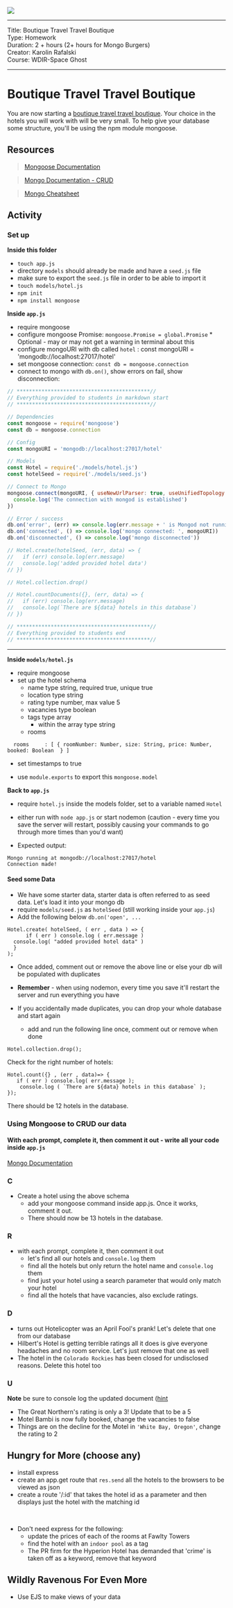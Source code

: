 ![](https://git.generalassemb.ly/Web-Development-Immersive-Remote/WDIR-Outrun/blob/master/ga_cog.png)

---
Title: Boutique Travel Travel Boutique<br>
Type: Homework<br>
Duration: 2 + hours (2+ hours for Mongo Burgers) <br>
Creator: Karolin Rafalski <br>
Course: WDIR-Space Ghost<br>

---

# Boutique Travel Travel Boutique

You are now starting a [boutique travel travel boutique](http://pushing-daisies.wikia.com/wiki/Boutique_Travel_Travel_Boutique). Your choice in the hotels you will work with will be very small. To help give your database some structure, you'll be using the npm module mongoose.

## Resources
> [Mongoose Documentation](http://mongoosejs.com/docs/guide.html)

> [Mongo Documentation - CRUD](https://docs.mongodb.com/manual/crud/)

> [Mongo Cheatsheet](../Mongo_Cheatsheet.md)


## Activity

### Set up

**Inside this folder**
- `touch app.js`
- directory `models` should already be made and have a `seed.js` file
- make sure to export the `seed.js` file in order to be able to import it
- `touch models/hotel.js`
- `npm init`
- `npm install mongoose`

**Inside `app.js`**
- require mongoose
- configure mongoose Promise: `mongoose.Promise = global.Promise` * Optional - may or may not get a warning in terminal about this
- configure mongoURI with db called `hotel` : const mongoURI  = 'mongodb://localhost:27017/hotel'
- set mongoose connection: `const db = mongoose.connection`
- connect to mongo with `db.on()`, show errors on fail, show disconnection:

```js
// *******************************************//
// Everything provided to students in markdown start
// *******************************************//

// Dependencies
const mongoose = require('mongoose')
const db = mongoose.connection

// Config
const mongoURI = 'mongodb://localhost:27017/hotel'

// Models
const Hotel = require('./models/hotel.js')
const hotelSeed = require('./models/seed.js')

// Connect to Mongo
mongoose.connect(mongoURI, { useNewUrlParser: true, useUnifiedTopology: true, useFindAndModify: false }, () => {
  console.log('The connection with mongod is established')
})

// Error / success
db.on('error', (err) => console.log(err.message + ' is Mongod not running?'))
db.on('connected', () => console.log('mongo connected: ', mongoURI))
db.on('disconnected', () => console.log('mongo disconnected'))

// Hotel.create(hotelSeed, (err, data) => {
//   if (err) console.log(err.message)
//   console.log('added provided hotel data')
// })

// Hotel.collection.drop()

// Hotel.countDocuments({}, (err, data) => {
//   if (err) console.log(err.message)
//   console.log(`There are ${data} hotels in this database`)
// })

// *******************************************//
// Everything provided to students end
// *******************************************//
```

<hr>

**Inside `models/hotel.js`**

- require mongoose
- set up the hotel schema
  - name type string, required true, unique true
  - location type string
  - rating type number, max value 5
  - vacancies type boolean
  - tags type array
    - within the array  type string
  - rooms

```
  rooms     : [ { roomNumber: Number, size: String, price: Number, booked: Boolean  } ]
```
 - set timestamps to true

- use `module.exports` to export this `mongoose.model`

**Back to `app.js`**
- require `hotel.js` inside the models folder, set to a variable named `Hotel`

- either run with `node app.js` or start nodemon (caution - every time you save the server will restart, possibly causing your commands to go through more times than you'd want)
 - Expected output:

 ```
Mongo running at mongodb://localhost:27017/hotel
Connection made!
```

#### Seed some Data

- We have some starter data, starter data is often referred to as seed data. Let's load it into your mongo db
- require `models/seed.js` as `hotelSeed` (still working inside your `app.js`)
- Add the following below `db.on('open', ...`

```
Hotel.create( hotelSeed, ( err , data ) => {
      if ( err ) console.log ( err.message )
  console.log( "added provided hotel data" )
  }
);
```

- Once added, comment out or remove the above line or else your db will be populated with duplicates
- **Remember** - when using nodemon, every time you save it'll restart the server and run everything you have

- If you accidentally made duplicates, you can drop your whole database and start again
  - add and run the following line once, comment out or remove when done
```
Hotel.collection.drop();
```

Check for the right number of hotels:

```
Hotel.count({} , (err , data)=> {
   if ( err ) console.log( err.message );
    console.log ( `There are ${data} hotels in this database` );
});
```

There should be 12 hotels in the database.

### Using Mongoose to CRUD our data

#### With each prompt, complete it, then comment it out - write all your code inside `app.js`
[Mongo Documentation](https://docs.mongodb.com/manual/crud/)

### C

- Create a hotel using the above schema
  - add your mongoose command inside app.js. Once it works, comment it out.
  - There should now be 13 hotels in the database.

### R
- with each prompt, complete it, then comment it out
  - let's find all our hotels and `console.log` them
  - find all the hotels but only return the hotel name and `console.log` them
  - find just your hotel using a search parameter that would only match your hotel
  - find all the hotels that have vacancies, also exclude ratings.

### D
- turns out Hotelicopter was an April Fool's prank! Let's delete that one from our database
- Hilbert's Hotel is getting terrible ratings all it does is give everyone headaches and no room service. Let's just remove that one as well
- The hotel in the `Colorado Rockies` has been closed for undisclosed reasons. Delete this hotel too

### U

 **Note** be sure to console log the updated document ([hint](https://davidburgos.blog/return-updated-document-mongoose/)

- The Great Northern's rating is only a 3! Update that to be a 5
- Motel Bambi is now fully booked, change the vacancies to false
- Things are on the decline for the Motel in `'White Bay, Oregon'`, change the rating to 2

## Hungry for More (choose any)
- install express
- create an app.get route that `res.send` all the hotels to the browsers to be viewed as json
- create a route '/:id' that takes the hotel id as a parameter and then displays just the hotel with the matching id
<br>

- Don't need express for the following:
  - update the prices of each of the rooms at Fawlty Towers
  - find the hotel with an `indoor pool` as a tag
  - The PR firm for the Hyperion Hotel has demanded that 'crime' is taken off as a keyword, remove that keyword


## Wildly Ravenous For Even More
- Use EJS to make views of your data
